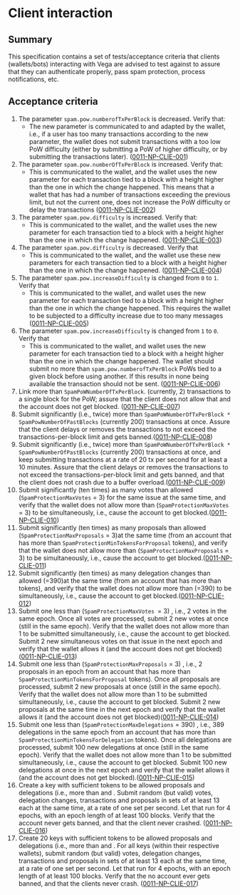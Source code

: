# Client interaction

## Summary

This specification contains a set of tests/acceptance criteria that clients (wallets/bots) interacting with Vega are advised to test against to assure that they can authenticate properly, pass spam protection, process notifications, etc.

## Acceptance criteria

1. The parameter `spam.pow.numberofTxPerBlock` is decreased.  Verify that:
    - The new parameter is communicated to and adapted by the wallet, i.e., if a user has too many transactions according to the new parameter, the wallet does not submit transactions with a too low PoW difficulty (either by submitting a PoW of higher difficulty, or by submitting the transactions later). (<a name="0011-NP-CLIE-001" href="#0011-NP-CLIE-001">0011-NP-CLIE-001</a>)
2. The parameter `spam.pow.numberOfTxPerBlock` is increased. Verify that:
     - This is communicated to the wallet, and the wallet uses the new parameter for each transaction tied to a block with a height higher than the one in which the change happened. This means that a wallet that has had a number of transactions exceeding the previous limit, but not the current one, does not increase the PoW difficulty or delay the transactions (<a name="0011-NP-CLIE-002" href="#0011-NP-CLIE-002">0011-NP-CLIE-002</a>)
3. The parameter `spam.pow.difficulty` is increased. Verify that:
    - This is communicated to the wallet, and the wallet uses the new parameter for each transaction tied to a block with a height higher than the one in which the change happened. (<a name="0011-NP-CLIE-003" href="#0011-NP-CLIE-003">0011-NP-CLIE-003</a>)
4. The parameter `spam.pow.difficulty` is decreased. Verify that
    - This is communicated to the wallet, and the wallet use these new parameters for each transaction tied to a block with a height higher than the one in which the change happened. (<a name="0011-NP-CLIE-004" href="#0011-NP-CLIE-004">0011-NP-CLIE-004</a>)
5. The parameter `spam.pow.increaseDifficulty` is changed from `0` to `1`.  Verify that
    - This is communicated to the wallet, and wallet uses the new parameter for each transaction tied to a block with a height higher than the one in which the change happened. This requires the wallet to be subjected to a difficulty increase due to too many messages (<a name="0011-NP-CLIE-005" href="#0011-NP-CLIE-005">0011-NP-CLIE-005</a>)
6. The parameter `spam.pow.increaseDifficulty` is changed from `1` to `0`.  Verify that
    - This is communicated to the wallet, and wallet uses the new parameter for each transaction tied to a block with a height higher than the one in which the change happened. The wallet should submit no more than `spam.pow.numberofTxPerBlock` PoWs tied to a given block before using another. If this results in none being available the transaction should not be sent. (<a name="0011-NP-CLIE-006" href="#0011-NP-CLIE-006">0011-NP-CLIE-006</a>)
7. Link more than `SpamPoWNumberOfTxPerBlock`. (currently, 2) transactions to a single block for the PoW; assure that the client does not allow that and the account does not get blocked. (<a name="0011-NP-CLIE-007" href="#0011-NP-CLIE-007">0011-NP-CLIE-007</a>)
8. Submit significantly (i.e., twice) more than `SpamPoWNumberOfTxPerBlock * SpamPowNumberOfPastBlocks` (currently 200) transactions at once. Assure that the client delays or removes the transactions to not exceed the transactions-per-block limit and gets banned.(<a name="0011-NP-CLIE-008" href="#0011-NP-CLIE-008">0011-NP-CLIE-008</a>)
9. Submit significantly (i.e., twice) more than `SpamPoWNumberOfTxPerBlock * SpamPowNumberOfPastBlocks` (currently 200) transactions at once, and keep submitting transactions at a rate of 20 tx per second for at least a 10 minutes. Assure that the client delays or removes the transactions to not exceed the transactions-per-block limit and gets banned, and that the client does not crash due to a buffer overload.(<a name="0011-NP-CLIE-009" href="#0011-NP-CLIE-009">0011-NP-CLIE-009</a>)
10. Submit significantly (ten times) as many votes than allowed (`SpamProtectionMaxVotes` = 3) for the same issue at the same time, and verify that the wallet does not allow more than (`SpamProtectionMaxVotes` = 3) to be simultaneously, i.e., cause the account to get blocked.(<a name="0011-NP-CLIE-010" href="#0011-NP-CLIE-010">0011-NP-CLIE-010</a>)
11. Submit significantly (ten times) as many proposals than allowed (`SpamProtectionMaxProposals` = 3)at the same time (from an account that has more than `SpamProtectionMinTokensForProposal` tokens), and verify that the wallet does not allow more than (`SpamProtectionMaxProposals` = 3) to be simultaneously, i.e., cause the account to get blocked.(<a name="0011-NP-CLIE-011" href="#0011-NP-CLIE-011">0011-NP-CLIE-011</a>)
12. Submit significantly (ten times) as many delegation changes than allowed (<SpamProtectionMaxDelegations>=390)at the same time (from an account that has more than <SpamProtectionMinTokensForDelegation> tokens), and verify that the wallet does not allow more than (<SpamProtectionMaxProposals>=390) to be simultaneously, i.e., cause the account to get blocked.(<a name="0011-NP-CLIE-012" href="#0011-NP-CLIE-012">0011-NP-CLIE-012</a>)
13. Submit one less than (`SpamProtectionMaxVotes `= 3) , i.e., 2 votes in the same epoch.  Once all votes  are processed, submit 2 new votes at once (still in the same epoch).  Verify that the wallet does not allow more than 1 to be submitted simultaneously, i.e., cause the account to get blocked. Submit 2 new simultaneous votes on that issue in the next epoch and verify that the wallet allows it (and the account does not get blocked)(<a name="0011-NP-CLIE-012" href="#0011-NP-CLIE-013">0011-NP-CLIE-013</a>)
14. Submit one less than (`SpamProtectionMaxProposals` = 3) , i.e., 2 proposals in an epoch from an account that has more than `SpamProtectionMinTokensForProposal` tokens). Once all proposals are processed, submit 2 new proposals at once (still in the same epoch).  Verify that the wallet does not allow more than 1 to be submitted simultaneously, i.e., cause the account to get blocked. Submit 2 new proposals at the same time in the next epoch and verify that the wallet allows it (and the account does not get blocked)(<a name="0011-NP-CLIE-014" href="#0011-NP-CLIE-014">0011-NP-CLIE-014</a>)
15. Submit one less than (`SpamProtectionMaxDelegations` = 390) , i.e., 389 delegations in the same epoch from an account that has more than `SpamProtectionMinTokensForDelegation` tokens). Once all delegations are processed, submit 100 new delegations at once (still in the same epoch).  Verify that the wallet does not allow more than 1 to be submitted simultaneously, i.e., cause the account to get blocked. Submit 100 new delegations at once in the next epoch and verify that the wallet allows it (and the account does not get blocked).(<a name="0011-NP-CLIE-015" href="#0011-NP-CLIE-015">0011-NP-CLIE-015</a>)
16. Create a key with sufficient tokens to be allowed proposals and delegations (i.e., more than <SpamProtectionMinTokensForDelegation> and <SpamProtectionMinTokensForProposal>. Submit random (but valid) votes, delegation changes, transactions and proposals in sets of at least 13 each at the same time, at a rate of one set per second. Let that run for 4 epochs, with an epoch length of at least 100 blocks. Verify that the account never gets banned, and that the client never crashed. (<a name="0011-NP-CLIE-016" href="#0011-NP-CLIE-016">0011-NP-CLIE-016</a>)
16. Create 20 keys with sufficient tokens to be allowed proposals and delegations (i.e., more than <SpamProtectionMinTokensForDelegation> and <SpamProtectionMinTokensForProposal>. For all keys (within their respective wallets), submit random (but valid) votes, delegation changes, transactions and proposals in sets of at least 13 each at the same time, at a rate of one set per second. Let that run for 4 epochs, with an epoch length of at least 100 blocks. Verify that the no account ever gets banned, and that the clients never crash. (<a name="0011-NP-CLIE-017" href="#0011-NP-CLIE-017">0011-NP-CLIE-017</a>)
